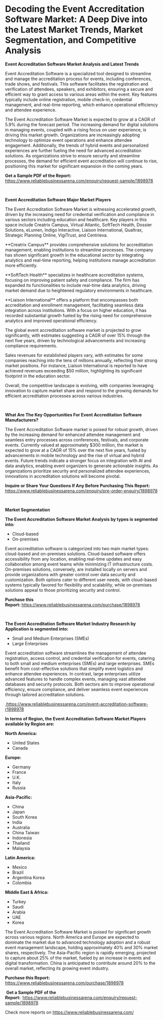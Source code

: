 <p><h1>Decoding the Event Accreditation Software Market: A Deep Dive into the Latest Market Trends, Market Segmentation, and Competitive Analysis</h1></p><p><strong>Event Accreditation Software Market Analysis and Latest Trends</strong></p>
<p><p>Event Accreditation Software is a specialized tool designed to streamline and manage the accreditation process for events, including conferences, trade shows, and festivals. This software facilitates the registration and verification of attendees, speakers, and exhibitors, ensuring a secure and efficient way to grant access to various areas within the event. Key features typically include online registration, mobile check-in, credential management, and real-time reporting, which enhance operational efficiency and attendee experience.</p><p>The Event Accreditation Software Market is expected to grow at a CAGR of 5.9% during the forecast period. The increasing demand for digital solutions in managing events, coupled with a rising focus on user experience, is driving this market growth. Organizations are increasingly adopting technology to optimize event operations and enhance attendee engagement. Additionally, the trends of hybrid events and personalized experiences are further fueling the need for advanced accreditation solutions. As organizations strive to ensure security and streamline processes, the demand for efficient event accreditation will continue to rise, positioning this market for significant expansion in the coming years.</p></p>
<p><strong>Get a Sample PDF of the Report:&nbsp;</strong> <a href="https://www.reliablebusinessarena.com/enquiry/request-sample/1898978?utm_campaign=2520&utm_medium=2&utm_source=Github&utm_content=ia&utm_term=09032025&utm_id=event-accreditation-software">https://www.reliablebusinessarena.com/enquiry/request-sample/1898978</a></p>
<p>&nbsp;</p>
<p><strong>Event Accreditation Software Major Market Players</strong></p>
<p><p>The Event Accreditation Software Market is witnessing accelerated growth, driven by the increasing need for credential verification and compliance in various sectors including education and healthcare. Key players in this space include Creatrix Campus, Virtual Atlantic, SoftTech Health, Dossier Solutions, eLumen, Indigo Interactive, Liaison International, Qualtrax, Strategic Planning Online, VigiTrust, and Centrieva.</p><p>**Creatrix Campus** provides comprehensive solutions for accreditation management, enabling institutions to streamline processes. The company has shown significant growth in the educational sector by integrating analytics and real-time reporting, helping institutions manage accreditation more efficiently.</p><p>**SoftTech Health** specializes in healthcare accreditation systems, focusing on improving patient safety and compliance. The firm has expanded its functionalities to include real-time data analytics, driving market demand due to heightened regulatory environments in healthcare.</p><p>**Liaison International** offers a platform that encompasses both accreditation and enrollment management, facilitating seamless data integration across institutions. With a focus on higher education, it has recorded substantial growth fueled by the rising need for comprehensive analytics and improved operational efficiency.</p><p>The global event accreditation software market is projected to grow significantly, with estimates suggesting a CAGR of over 15% through the next five years, driven by technological advancements and increasing compliance requirements.</p><p>Sales revenues for established players vary, with estimates for some companies reaching into the tens of millions annually, reflecting their strong market positions. For instance, Liaison International is reported to have achieved revenues exceeding $50 million, highlighting its significant footprint in the education sector.</p><p>Overall, the competitive landscape is evolving, with companies leveraging innovation to capture market share and respond to the growing demands for efficient accreditation processes across various industries.</p></p>
<p>&nbsp;</p>
<p><strong>What Are The Key Opportunities For Event Accreditation Software Manufacturers?</strong></p>
<p><p>The Event Accreditation Software market is poised for robust growth, driven by the increasing demand for enhanced attendee management and seamless entry processes across conferences, festivals, and corporate events. Currently valued at approximately $300 million, the market is expected to grow at a CAGR of 15% over the next five years, fueled by advancements in mobile technology and the rise of virtual and hybrid events. Future trends indicate a stronger focus on integration with AI and data analytics, enabling event organizers to generate actionable insights. As organizations prioritize security and personalized attendee experiences, innovations in accreditation solutions will become pivotal.</p></p>
<p><strong>Inquire or Share Your Questions If Any Before Purchasing This Report:</strong> <a href="https://www.reliablebusinessarena.com/enquiry/pre-order-enquiry/1898978?utm_campaign=2520&utm_medium=2&utm_source=Github&utm_content=ia&utm_term=09032025&utm_id=event-accreditation-software">https://www.reliablebusinessarena.com/enquiry/pre-order-enquiry/1898978</a></p>
<p>&nbsp;</p>
<p><strong>Market Segmentation</strong></p>
<p><strong>The Event Accreditation Software Market Analysis by types is segmented into:</strong></p>
<p><ul><li>Cloud-based</li><li>On-premises</li></ul></p>
<p><p>Event accreditation software is categorized into two main market types: cloud-based and on-premises solutions. Cloud-based software offers accessibility from any location, enabling real-time updates and easy collaboration among event teams while minimizing IT infrastructure costs. On-premises solutions, conversely, are installed locally on servers and provide organizations with greater control over data security and customization. Both options cater to different user needs, with cloud-based systems typically favored for flexibility and scalability, while on-premises solutions appeal to those prioritizing security and control.</p></p>
<p><strong>Purchase this Report:&nbsp;</strong><a href="https://www.reliablebusinessarena.com/purchase/1898978?utm_campaign=2520&utm_medium=2&utm_source=Github&utm_content=ia&utm_term=09032025&utm_id=event-accreditation-software">https://www.reliablebusinessarena.com/purchase/1898978</a></p>
<p>&nbsp;</p>
<p><strong>The Event Accreditation Software Market Industry Research by Application is segmented into:</strong></p>
<p><ul><li>Small and Medium Enterprises (SMEs)</li><li>Large Enterprises</li></ul></p>
<p><p>Event accreditation software streamlines the management of attendee registration, access control, and credential verification for events, catering to both small and medium enterprises (SMEs) and large enterprises. SMEs benefit from cost-effective solutions that simplify event logistics and enhance attendee experiences. In contrast, large enterprises utilize advanced features to handle complex events, managing vast attendee databases and security protocols. Both sectors aim to improve operational efficiency, ensure compliance, and deliver seamless event experiences through tailored accreditation solutions.</p></p>
<p><a href="https://www.reliablebusinessarena.com/event-accreditation-software-r1898978?utm_campaign=2520&utm_medium=2&utm_source=Github&utm_content=ia&utm_term=09032025&utm_id=event-accreditation-software">&nbsp;https://www.reliablebusinessarena.com/event-accreditation-software-r1898978</a></p>
<p><strong>In terms of Region, the Event Accreditation Software Market Players available by Region are:</strong></p>
<p>
    <p> <strong> North America: </strong>
        <ul>
            <li>United States</li>
            <li>Canada</li>
        </ul>
        </p> 
    <p> <strong> Europe: </strong>
        <ul>
            <li>Germany</li>
            <li>France</li>
            <li>U.K.</li>
            <li>Italy</li>
            <li>Russia</li>
        </ul>
        </p> 
    <p> <strong> Asia-Pacific: </strong>
        <ul>
            <li>China</li>
            <li>Japan</li>
            <li>South Korea</li>
            <li>India</li>
            <li>Australia</li>
            <li>China Taiwan</li>
            <li>Indonesia</li>
            <li>Thailand</li>
            <li>Malaysia</li>
        </ul>
        </p> 
    <p> <strong> Latin America: </strong>
        <ul>
            <li>Mexico</li>
            <li>Brazil</li>
            <li>Argentina Korea</li>
            <li>Colombia</li>
        </ul>
        </p> 
    <p> <strong> Middle East & Africa: </strong>
        <ul>
            <li>Turkey</li>
            <li>Saudi</li>
            <li>Arabia</li>
            <li>UAE</li>
            <li>Korea</li>
        </ul>
    </p>
    </p>
<p><p>The Event Accreditation Software Market is poised for significant growth across various regions. North America and Europe are expected to dominate the market due to advanced technology adoption and a robust event management landscape, holding approximately 40% and 30% market shares, respectively. The Asia-Pacific region is rapidly emerging, projected to capture about 25% of the market, fueled by an increase in events and digital transformation. China is anticipated to contribute around 20% to the overall market, reflecting its growing event industry.</p></p>
<p><strong>Purchase this Report: </strong><a href="https://www.reliablebusinessarena.com/purchase/1898978?utm_campaign=2520&utm_medium=2&utm_source=Github&utm_content=ia&utm_term=09032025&utm_id=event-accreditation-software">https://www.reliablebusinessarena.com/purchase/1898978</a></p>
<p>&nbsp;<strong>Get a Sample PDF of the Report:&nbsp;&nbsp;</strong><a href="https://www.reliablebusinessarena.com/enquiry/request-sample/1898978?utm_campaign=2520&utm_medium=2&utm_source=Github&utm_content=ia&utm_term=09032025&utm_id=event-accreditation-software">https://www.reliablebusinessarena.com/enquiry/request-sample/1898978</a></p>
<p><strong></strong></p>
<p>Check more reports on <a href="https://www.reliablebusinessarena.com/?utm_campaign=2520&utm_medium=2&utm_source=Github&utm_content=ia&utm_term=09032025&utm_id=event-accreditation-software">https://www.reliablebusinessarena.com/</a></p>